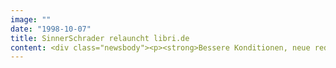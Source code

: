 ```yaml
---
image: ""
date: "1998-10-07"
title: SinnerSchrader relauncht libri.de
content: <div class="newsbody"><p><strong>Bessere Konditionen, neue redaktionelle Inhalte und ein schnelleres und einfacheres Bestellverfahren gestalten Online-Shopping bei Libri.de noch komfortabler.</strong></p><p>Seit dem 7. Oktober, genau ein Jahr nach seiner Premiere, ging der Online-Buchshop Libri.de mit einem von SinnerSchrader modifizierten Konzept an den Start. Dabei wurden die 1997 auch von SinnerSchrader entwickelten Inhalte und Funktionen für den Relaunch optimiert&#58; "Der Relaunch von Libri.de sollte behutsam verbessern, ohne das bewährte Look &amp; Feel des Auftritts anzufassen", erklärt Matthias Schrader. "Wir haben 400.000 Nutzer jeden Monat auf der Site. Da kann man nicht mit der Axt an bewährten Strukturen feilen."</p><p>90 Prozent der bisherigen Buchhandels-Partner bieten jetzt als "Premium-Partner" den Versand zum Nulltarif. Außerdem können amerikanische und englische Importtitel nun zu den tagesaktuellen Umrechnungskursen bezogen werden.</p><p>Die Bücherbestellung ist jetzt noch einfacher zu handhaben. Dank des "SmartLogins", ein als eMail verschickter Link zum Bookmarken, bleibt die Eingabe von Benutzernamen und kryptischen IDs für immer erspart, denn mit dem Aufrufen des digitalen Lesezeichens ist der eigene Account bereits aktiviert. Hier kann jetzt auch der Buchhändler gewechselt werden.</p><p>Neu ist auch die Kooperation von Libri.de und SPIEGEL Online. Ein eigens für Libri.de produziertes Literaturmagazin bietet wöchentlich aktualisierte Rezensionen neuer Titel, die teilweise von Spiegel Online übernommen, teilweise aber ganz speziell für Libri.de erstellt werden. Außerdem geben Interviews und aktuelle Berichte einen interessanten Einblick in die Literaturszene.</p><p>Eine weitere redaktionelle Neuausrichtung ist das Ressort "Buchtips &amp; Trends". Dazu gehören literarische Themenbereiche wie Internet &amp; PC, Business &amp; Management, Ernährung &amp; Wohnen und viele mehr. Ebenso neu ist das "First Chapter". In dieser Rubrik kann der Leser die jeweils ersten Kapitel amerikanischer Titel in Originalsprache probelesen. Bisher stehen 32 Titel zur Auswahl. Auch die Detailansicht einzelner Bücher bietet zusätzliche Informationen, neben ausführlichen Einleitungen stehen Autorenportraits und Klappentexte zum Lesen bereit.</p><p>Der Libri.de Relaunch bietet einen Vorgeschmack auf kommende Entwicklungen hochwertiger eBusiness-Applikationen. "Wir werden Content und Bestellprozeß immer weiter zusammenführen", so Matthias Schrader. "Libri.de setzt mit dem Relaunch auf eine ausgeklügelte Synergie von Content, bewährter Katalogqualität und Komfort für den Online-Shopper. Denn der will schlicht besser einkaufen. Das ist uns mit der neuen Version gelungen."</p></div>
---
```

